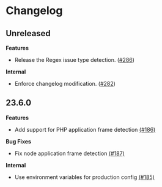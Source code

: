 # Changelog

## Unreleased

**Features**

- Release the Regex issue type detection. ([#286](https://github.com/getsentry/vroom/pull/286))

**Internal**

- Enforce changelog modification. ([#282](https://github.com/getsentry/vroom/pull/282))

## 23.6.0

**Features**

- Add support for PHP application frame detection [(#186)](https://github.com/getsentry/vroom/pull/186)

**Bug Fixes**

- Fix node application frame detection [(#187)](https://github.com/getsentry/vroom/pull/187)

**Internal**

- Use environment variables for production config [(#185)](https://github.com/getsentry/vroom/pull/185)
